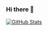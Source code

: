 ### Hi there 👋

[![GitHub Stats](https://github-readme-stats.vercel.app/api?username=jayzuccarelli)](https://github.com/anuraghazra/github-readme-stats)

<!--
**jayzuccarelli/jayzuccarelli** is a ✨ _special_ ✨ repository because its `README.md` (this file) appears on your GitHub profile.

Here are some ideas to get you started:

- 🔭 I’m currently working on ...
- 🌱 I’m currently learning ...
- 👯 I’m looking to collaborate on ...
- 🤔 I’m looking for help with ...
- 💬 Ask me about ...
- 📫 How to reach me: ...
- 😄 Pronouns: ...
- ⚡ Fun fact: ...
-->
